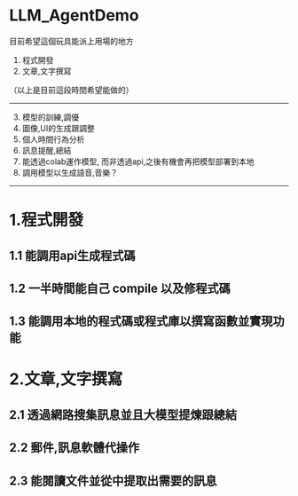 # LLM_AgentDemo

目前希望這個玩具能派上用場的地方

1. 程式開發
2. 文章,文字撰寫


（以上是目前這段時間希望能做的）

-----------------
3. 模型的訓練,調優
4. 圖像,UI的生成跟調整
5. 個人時間行為分析
6. 訊息提醒,總結
7. 能透過colab運作模型, 而非透過api,之後有機會再把模型部署到本地
8. 調用模型以生成語音,音樂？

-----------------

# 1.程式開發

## 1.1 能調用api生成程式碼

## 1.2 一半時間能自己 compile 以及修程式碼

## 1.3 能調用本地的程式碼或程式庫以撰寫函數並實現功能

# 2.文章,文字撰寫

## 2.1 透過網路搜集訊息並且大模型提煉跟總結

## 2.2 郵件,訊息軟體代操作

## 2.3 能閱讀文件並從中提取出需要的訊息
